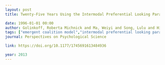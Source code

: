 ```yaml
---
layout: post
title: Twenty-Five Years Using the Intermodal Preferential Looking Paradigm to Study Language Acquisition - What Have We Learned?

date: 1996-01-01 00:00
author: Golinkoff, Roberta Michnick and Ma, Weiyi and Song, Lulu and Hirsh-Pasek, Kathy
tags: ["emergent coalition model","intermodal preferential looking paradigm","language acquisition"]
journal: Perspectives on Psychological Science

link: https://doi.org/10.1177/1745691613484936

year: 2013
---
```



